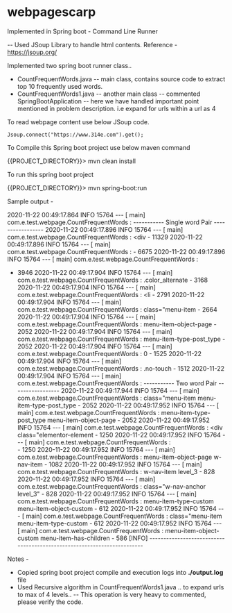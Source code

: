 # webpagescarp

Implemented in Spring boot - Command Line Runner

-- Used JSoup Library to handle html contents.
Reference - https://jsoup.org/ 

Implemented two spring boot runner class.. 

 - CountFrequentWords.java -- main class, contains source code to extract top 10 frequently used words.
 - CountFrequentWords1.java -- another main class -- commented SpringBootApplication -- here we have handled important point mentioned in problem description. i.e expand for urls within a url as 4
 
 To read webpage content use below JSoup code.

` Jsoup.connect("https://www.314e.com").get();
`

To Compile this Spring boot project use below maven command

{{PROJECT_DIRECTORY}}> mvn clean install

To run this spring boot project 

{{PROJECT_DIRECTORY}}> mvn spring-boot:run

Sample output - 

2020-11-22 00:49:17.864  INFO 15764 --- [           main] com.e.test.webpage.CountFrequentWords    : ----------- Single word Pair -----------------
2020-11-22 00:49:17.896  INFO 15764 --- [           main] com.e.test.webpage.CountFrequentWords    : <div - 11329
2020-11-22 00:49:17.896  INFO 15764 --- [           main] com.e.test.webpage.CountFrequentWords    : </div> - 6675
2020-11-22 00:49:17.896  INFO 15764 --- [           main] com.e.test.webpage.CountFrequentWords    : </div>
 - 3946
2020-11-22 00:49:17.904  INFO 15764 --- [           main] com.e.test.webpage.CountFrequentWords    : .color_alternate - 3168
2020-11-22 00:49:17.904  INFO 15764 --- [           main] com.e.test.webpage.CountFrequentWords    : <li - 2791
2020-11-22 00:49:17.904  INFO 15764 --- [           main] com.e.test.webpage.CountFrequentWords    : class="menu-item - 2664
2020-11-22 00:49:17.904  INFO 15764 --- [           main] com.e.test.webpage.CountFrequentWords    : menu-item-object-page - 2052
2020-11-22 00:49:17.904  INFO 15764 --- [           main] com.e.test.webpage.CountFrequentWords    : menu-item-type-post_type - 2052
2020-11-22 00:49:17.904  INFO 15764 --- [           main] com.e.test.webpage.CountFrequentWords    : 0 - 1525
2020-11-22 00:49:17.904  INFO 15764 --- [           main] com.e.test.webpage.CountFrequentWords    : .no-touch - 1512
2020-11-22 00:49:17.904  INFO 15764 --- [           main] com.e.test.webpage.CountFrequentWords    : ----------- Two word Pair -----------------
2020-11-22 00:49:17.944  INFO 15764 --- [           main] com.e.test.webpage.CountFrequentWords    : class="menu-item menu-item-type-post_type - 2052
2020-11-22 00:49:17.952  INFO 15764 --- [           main] com.e.test.webpage.CountFrequentWords    : menu-item-type-post_type menu-item-object-page - 2052
2020-11-22 00:49:17.952  INFO 15764 --- [           main] com.e.test.webpage.CountFrequentWords    : <div class="elementor-element - 1250
2020-11-22 00:49:17.952  INFO 15764 --- [           main] com.e.test.webpage.CountFrequentWords    : <div class="elementor-widget-container"> - 1250
2020-11-22 00:49:17.952  INFO 15764 --- [           main] com.e.test.webpage.CountFrequentWords    : menu-item-object-page w-nav-item - 1082
2020-11-22 00:49:17.952  INFO 15764 --- [           main] com.e.test.webpage.CountFrequentWords    : w-nav-item level_3 - 828
2020-11-22 00:49:17.952  INFO 15764 --- [           main] com.e.test.webpage.CountFrequentWords    : class="w-nav-anchor level_3" - 828
2020-11-22 00:49:17.952  INFO 15764 --- [           main] com.e.test.webpage.CountFrequentWords    : menu-item-type-custom menu-item-object-custom - 612
2020-11-22 00:49:17.952  INFO 15764 --- [           main] com.e.test.webpage.CountFrequentWords    : class="menu-item menu-item-type-custom - 612
2020-11-22 00:49:17.952  INFO 15764 --- [           main] com.e.test.webpage.CountFrequentWords    : menu-item-object-custom menu-item-has-children - 586
[INFO] ------------------------------------------------------------------------


Notes - 

 - Copied spring boot project compile and execution logs into **./output.log** file
 - Used Recursive algorithm in CountFrequentWords1.java .. to expand urls to max of 4 levels.. -- This operation is very heavy to commented, please verify the code.
 
 